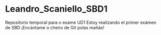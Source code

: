 # Leandro_Scaniello_SBD1
Repositorio temporal para o exame UD1
Estoy realizando el primer exámen de SBD
¡Encántame o cheiro de Git polas mañás!
